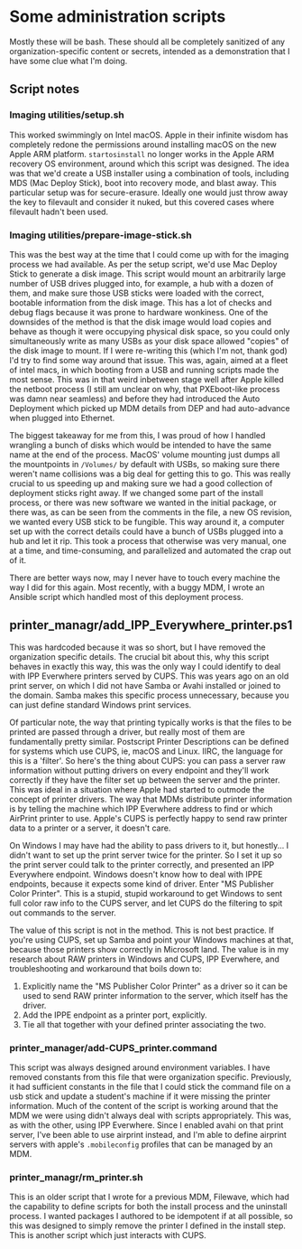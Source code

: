 # Some administration scripts

Mostly these will be bash. These should all be completely sanitized of any
organization-specific content or secrets, intended as a demonstration that I
have some clue what I'm doing.

## Script notes

### Imaging utilities/setup.sh

This worked swimmingly on Intel macOS. Apple in their infinite wisdom has
completely redone the permissions around installing macOS on the new Apple ARM
platform. ``startosinstall`` no longer works in the Apple ARM recovery OS
environment, around which this script was designed. The idea was that we'd
create a USB installer using a combination of tools, including MDS (Mac Deploy
Stick), boot into recovery mode, and blast away. This particular setup was for
secure-erasure. Ideally one would just throw away the key to filevault and
consider it nuked, but this covered cases where filevault hadn't been used.

### Imaging utilities/prepare-image-stick.sh

This was the best way at the time that I could come up with for the imaging
process we had available. As per the setup script, we'd use Mac Deploy Stick to
generate a disk image. This script would mount an arbitrarily large number of
USB drives plugged into, for example, a hub with a dozen of them, and make sure
those USB sticks were loaded with the correct, bootable information from the
disk image. This has a lot of checks and debug flags because it was prone to
hardware wonkiness. One of the downsides of the method is that the disk image
would load copies and behave as though it were occupying physical disk space,
so you could only simultaneously write as many USBs as your disk space allowed
"copies" of the disk image to mount. If I were re-writing this (which I'm not,
thank god) I'd try to find some way around that issue. This was, again, aimed
at a fleet of intel macs, in which booting from a USB and running scripts made
the most sense. This was in that weird inbetween stage well after Apple killed
the netboot process (I still am unclear on why, that PXEboot-like process was
damn near seamless) and before they had introduced the Auto Deployment which
picked up MDM details from DEP and had auto-advance when plugged into Ethernet.

The biggest takeaway for me from this, I was proud of how I handled wrangling a
bunch of disks which would be intended to have the same name at the end of the
process. MacOS' volume mounting just dumps all the mountpoints in ``/Volumes/``
by default with USBs, so making sure there weren't name collisions was a big
deal for getting this to go. This was really crucial to us speeding up and
making sure we had a good collection of deployment sticks right away. If we
changed some part of the install process, or there was new software we wanted
in the initial package, or there was, as can be seen from the comments in the
file, a new OS revision, we wanted every USB stick to be fungible. This way
around it, a computer set up with the correct details could have a bunch of
USBs plugged into a hub and let it rip. This took a process that otherwise was
very manual, one at a time, and time-consuming, and parallelized and automated
the crap out of it.

There are better ways now, may I never have to touch every machine the way I
did for this again. Most recently, with a buggy MDM, I wrote an Ansible script
which handled most of this deployment process.

## printer_managr/add_IPP_Everywhere_printer.ps1


This was hardcoded because it was so short, but I have removed the organization
specific details. The crucial bit about this, why this script behaves in
exactly this way, this was the only way I could identify to deal with IPP
Everwhere printers served by CUPS. This was years ago on an old print server,
on which I did not have Samba or Avahi installed or joined to the domain. Samba
makes this specific process unnecessary, because you can just define standard
Windows print services.

Of particular note, the way that printing typically works is that the files to
be printed are passed through a driver, but really most of them are
fundamentally pretty similar. Postscript Printer Descriptions can be defined
for systems which use CUPS, ie, macOS and Linux. IIRC, the language for this is
a 'filter'. So here's the thing about CUPS: you can pass a server raw
information without putting drivers on every endpoint and they'll work
correctly if they have the filter set up between the server and the printer.
This was ideal in a situation where Apple had started to outmode the concept of
printer drivers. The way that MDMs distribute printer information is by telling
the machine which IPP Everwhere address to find or which AirPrint printer to
use. Apple's CUPS is perfectly happy to send raw printer data to a printer or a
server, it doesn't care.

On Windows I may have had the ability to pass drivers to it, but honestly... I
didn't want to set up the print server twice for the printer. So I set it up so
the print server could talk to the printer correctly, and presented an IPP
Everywhere endpoint. Windows doesn't know how to deal with IPPE endpoints,
because it expects some kind of driver. Enter "MS Publisher Color Printer".
This is a stupid, stupid workaround to get Windows to sent full color raw info
to the CUPS server, and let CUPS do the filtering to spit out commands to the
server.

The value of this script is not in the method. This is not best practice. If
you're using CUPS, set up Samba and point your Windows machines at that,
because those printers show correctly in Microsoft land. The value is in my
research about RAW printers in Windows and CUPS, IPP Everwhere, and
troubleshooting and workaround that boils down to:

1. Explicitly name the "MS Publisher Color Printer" as a driver so it can be
   used to send RAW printer information to the server, which itself has the
   driver.
2. Add the IPPE endpoint as a printer port, explicitly.
3. Tie all that together with your defined printer associating the two.

### printer_manager/add-CUPS_printer.command

This script was always designed around environment variables. I have removed
constants from this file that were organization specific. Previously, it had
sufficient constants in the file that I could stick the command file on a usb
stick and update a student's machine if it were missing the printer
information. Much of the content of the script is working around that the MDM
we were using didn't always deal with scripts appropriately. This was, as with
the other, using IPP Everwhere. Since I enabled avahi on that print server,
I've been able to use airprint instead, and I'm able to define airprint servers
with apple's ``.mobileconfig`` profiles that can be managed by an MDM.

### printer_managr/rm_printer.sh

This is an older script that I wrote for a previous MDM, Filewave, which had
the capability to define scripts for both the install process and the uninstall
process. I wanted packages I authored to be idempotent if at all possible, so
this was designed to simply remove the printer I defined in the install step.
This is another script which just interacts with CUPS.
